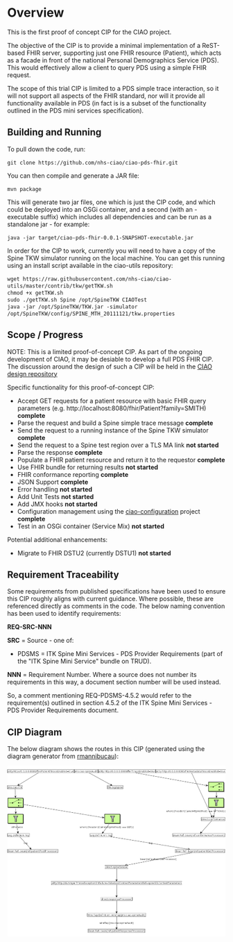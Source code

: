 Overview
========

This is the first proof of concept CIP for the CIAO project.

The objective of the CIP is to provide a minimal implementation of a ReST-based FHIR server, supporting just one FHIR resource (Patient), which acts as a facade in front of the national Personal Demographics Service (PDS). This would effectively allow a client to query PDS using a simple FHIR request.

The scope of this trial CIP is limited to a PDS simple trace interaction, so it will not support all aspects of the FHIR standard, nor will it provide all functionality available in PDS (in fact is is a subset of the functionality outlined in the PDS mini services specification).

Building and Running
--------------------

To pull down the code, run:

	git clone https://github.com/nhs-ciao/ciao-pds-fhir.git
	
You can then compile and generate a JAR file:

	mvn package

This will generate two jar files, one which is just the CIP code, and which could be deployed into an OSGi container, and a second (with an -executable suffix) which includes all dependencies and can be run as a standalone jar - for example:

	java -jar target/ciao-pds-fhir-0.0.1-SNAPSHOT-executable.jar

In order for the CIP to work, currently you will need to have a copy of the Spine TKW simulator running on the local machine. You can get this running using an install script available in the ciao-utils repository:

	wget https://raw.githubusercontent.com/nhs-ciao/ciao-utils/master/contrib/tkw/getTKW.sh
	chmod +x getTKW.sh
	sudo ./getTKW.sh Spine /opt/SpineTKW CIAOTest
	java -jar /opt/SpineTKW/TKW.jar -simulator /opt/SpineTKW/config/SPINE_MTH_20111121/tkw.properties

Scope / Progress
----------------

NOTE: This is a limited proof-of-concept CIP. As part of the ongoing development of CIAO, it may be desiable to develop a full PDS FHIR CIP. The discussion around the design of such a CIP will be held in the [CIAO design repository](https://github.com/nhs-ciao/ciao-design)

Specific functionality for this proof-of-concept CIP:

* Accept GET requests for a patient resource with basic FHIR query parameters (e.g. http://localhost:8080/fhir/Patient?family=SMITH) **complete**
* Parse the request and build a Spine simple trace message **complete**
* Send the request to a running instance of the Spine TKW simulator **complete**
* Send the request to a Spine test region over a TLS MA link **not started**
* Parse the response **complete**
* Populate a FHIR patient resource and return it to the requestor **complete**
* Use FHIR bundle for returning results **not started**
* FHIR conformance reporting **complete**
* JSON Support **complete**
* Error handling **not started**
* Add Unit Tests **not started**
* Add JMX hooks **not started**
* Configuration management using the [ciao-configuration](https://github.com/nhs-ciao/ciao-utils/tree/master/ciao-configuration) project **complete**
* Test in an OSGi container (Service Mix) **not started**

Potential additional enhancements:

* Migrate to FHIR DSTU2 (currently DSTU1) **not started**

Requirement Traceability
------------------------

Some requirements from published specifications have been used to ensure this CIP roughly aligns with current guidance. Where possible, these are referenced directly as comments in the code. The below naming convention has been used to identify requirements:

**REQ-SRC-NNN**

**SRC** = Source - one of:

* PDSMS = ITK Spine Mini Services - PDS Provider Requirements (part of the "ITK Spine Mini Service" bundle on TRUD).

**NNN** = Requirement Number. Where a source does not number its requirements in this way, a document section number will be used instead.

So, a comment mentioning REQ-PDSMS-4.5.2 would refer to the requirement(s) outlined in section 4.5.2 of the ITK Spine Mini Services - PDS Provider Requirements document.

CIP Diagram
-----------

The below diagram shows the routes in this CIP (generated using the diagram generator from [rmannibucau](https://github.com/rmannibucau/diagram-generator-parent)):

![CIP Route](./diagram/CIPRoutes.png)

